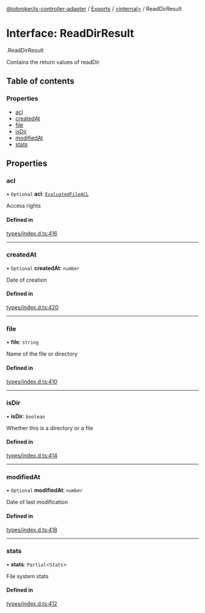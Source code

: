 [@iobroker/js-controller-adapter](../README.md) / [Exports](../modules.md) / [<internal\>](../modules/internal_.md) / ReadDirResult

# Interface: ReadDirResult

[<internal>](../modules/internal_.md).ReadDirResult

Contains the return values of readDir

## Table of contents

### Properties

- [acl](internal_.ReadDirResult.md#acl)
- [createdAt](internal_.ReadDirResult.md#createdat)
- [file](internal_.ReadDirResult.md#file)
- [isDir](internal_.ReadDirResult.md#isdir)
- [modifiedAt](internal_.ReadDirResult.md#modifiedat)
- [stats](internal_.ReadDirResult.md#stats)

## Properties

### acl

• `Optional` **acl**: [`EvaluatedFileACL`](internal_.EvaluatedFileACL.md)

Access rights

#### Defined in

[types/index.d.ts:416](https://github.com/ioBroker/ioBroker.js-controller/blob/d1ea91b2/packages/types/index.d.ts#L416)

___

### createdAt

• `Optional` **createdAt**: `number`

Date of creation

#### Defined in

[types/index.d.ts:420](https://github.com/ioBroker/ioBroker.js-controller/blob/d1ea91b2/packages/types/index.d.ts#L420)

___

### file

• **file**: `string`

Name of the file or directory

#### Defined in

[types/index.d.ts:410](https://github.com/ioBroker/ioBroker.js-controller/blob/d1ea91b2/packages/types/index.d.ts#L410)

___

### isDir

• **isDir**: `boolean`

Whether this is a directory or a file

#### Defined in

[types/index.d.ts:414](https://github.com/ioBroker/ioBroker.js-controller/blob/d1ea91b2/packages/types/index.d.ts#L414)

___

### modifiedAt

• `Optional` **modifiedAt**: `number`

Date of last modification

#### Defined in

[types/index.d.ts:418](https://github.com/ioBroker/ioBroker.js-controller/blob/d1ea91b2/packages/types/index.d.ts#L418)

___

### stats

• **stats**: `Partial`<`Stats`\>

File system stats

#### Defined in

[types/index.d.ts:412](https://github.com/ioBroker/ioBroker.js-controller/blob/d1ea91b2/packages/types/index.d.ts#L412)
